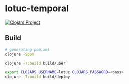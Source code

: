 # lotuc-temporal

[![Clojars Project](https://img.shields.io/clojars/v/org.lotuc/temporal.svg)](https://clojars.org/org.lotuc/temporal)

## Build

```sh
# generating pom.xml
clojure -Spom

clojure -T:build build/uber

export CLOJARS_USERNAME=lotuc CLOJARS_PASSWORD=<pass>
clojure -T:build build/deploy
```
